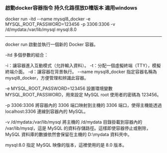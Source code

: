 
### 啟動docker容器指令 持久化路徑放D槽版本 適用windows


docker run -itd --name mysql8_docker -e MYSQL_ROOT_PASSWORD=123456 -p 3306:3306 -v /d/mydata:/var/lib/mysql mysql:8.0

---

docker run
啟動並執行一個新的 Docker 容器。

-itd
多個參數的組合：

-i：讓容器進入互動模式（允許輸入資料）。
-t：分配一個虛擬終端（TTY），模擬終端介面。
-d：讓容器在背景執行。
--name mysql8_docker
指定容器名稱為 mysql8_docker，方便管理和辨識此容器。

-e MYSQL_ROOT_PASSWORD=123456
設置環境變數 MYSQL_ROOT_PASSWORD，用來設定 MySQL root 使用者的密碼為 123456。

-p 3306:3306
將容器內的 3306 端口映射到主機的 3306 端口，使得主機能透過 localhost:3306 連線到容器內的 MySQL。

-v /d/mydata:/var/lib/mysql
將主機的 /d/mydata 目錄掛載到容器內的 /var/lib/mysql，這是 MySQL 的資料存儲路徑。這樣即使容器停止或刪除，MySQL 資料庫的數據依然會保留在主機的 D:\mydata 資料夾中。

mysql:8.0
指定 MySQL 映像的版本，這裡使用的是 8.0 版本。